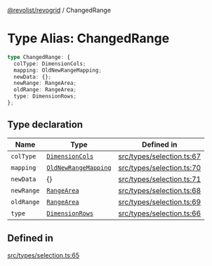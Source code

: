 [@revolist/revogrid](README.md) / ChangedRange

# Type Alias: ChangedRange

```ts
type ChangedRange: {
  colType: DimensionCols;
  mapping: OldNewRangeMapping;
  newData: {};
  newRange: RangeArea;
  oldRange: RangeArea;
  type: DimensionRows;
};
```

## Type declaration

| Name | Type | Defined in |
| ------ | ------ | ------ |
| `colType` | [`DimensionCols`](TypeAlias.DimensionCols.md) | [src/types/selection.ts:67](https://github.com/revolist/revogrid/blob/e9570f9d5c0f862a9433b930661de46c89a93bd7/src/types/selection.ts#L67) |
| `mapping` | [`OldNewRangeMapping`](TypeAlias.OldNewRangeMapping.md) | [src/types/selection.ts:70](https://github.com/revolist/revogrid/blob/e9570f9d5c0f862a9433b930661de46c89a93bd7/src/types/selection.ts#L70) |
| `newData` | \{\} | [src/types/selection.ts:71](https://github.com/revolist/revogrid/blob/e9570f9d5c0f862a9433b930661de46c89a93bd7/src/types/selection.ts#L71) |
| `newRange` | [`RangeArea`](TypeAlias.RangeArea.md) | [src/types/selection.ts:68](https://github.com/revolist/revogrid/blob/e9570f9d5c0f862a9433b930661de46c89a93bd7/src/types/selection.ts#L68) |
| `oldRange` | [`RangeArea`](TypeAlias.RangeArea.md) | [src/types/selection.ts:69](https://github.com/revolist/revogrid/blob/e9570f9d5c0f862a9433b930661de46c89a93bd7/src/types/selection.ts#L69) |
| `type` | [`DimensionRows`](TypeAlias.DimensionRows.md) | [src/types/selection.ts:66](https://github.com/revolist/revogrid/blob/e9570f9d5c0f862a9433b930661de46c89a93bd7/src/types/selection.ts#L66) |

## Defined in

[src/types/selection.ts:65](https://github.com/revolist/revogrid/blob/e9570f9d5c0f862a9433b930661de46c89a93bd7/src/types/selection.ts#L65)
